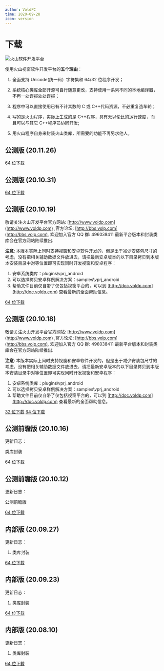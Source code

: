 ```yaml
---
author: VoldPC
time: 2020-09-28
icon: version
---
```


# 下载

![火山软件开发平台](/assets/images/starter/release/UVGVhDP0Sahf0saL.png)

使用火山视窗软件开发平台的**五个理由**：

1. 全面支持 Unicode(统一码）字符集和 64/32 位程序开发；

2. 系统核心类库全部开源可自行随意更改，支持使用一系列不同的本地编译器，不再一处误报处处误报；

3. 程序中可以直接使用已有不计其数的 C 或 C++代码资源，不必重复造车轮；

4. 写的是火山程序，实际上生成的是 C++程序，具有无以伦比的运行速度，而且可以与其它 C++程序员协同开发;

5. 用火山程序自身来封装火山类库，所需要的功能不再另求他人。

## 公测版 (20.11.26)

[64 位下载](https://545c.com/file/17391172-473784098)

## 公测版 (20.10.31)

[64 位下载](https://545c.com/file/17391172-470280118)

## 公测版 (20.10.19)

敬请关注火山开发平台官方网站: [http://www.voldp.com](http://www.voldp.com) ,官方论坛: [http://bbs.volp.com](http://bbs.volp.com), 欢迎加入官方 QQ 群: 496038411
最新平台版本和封装类库会在官方网站陆续推出.

**注意**: 本版本实际上同时支持视窗和安卓软件开发的，但是出于减少安装包尺寸的考虑，没有把相关辅助数据文件放进去，请把最新安卓版本的以下目录拷贝到本版本安装目录中对等位置即可实现同时开发视窗和安卓程序：

1. 安卓系统类库：plugins\vprj_android
2. 可以选择拷贝安卓样例解决方案：samples\vprj_android
3. 帮助文件目前仅自带了仅包括视窗平台的，可以到 [http://doc.voldp.com](http://doc.voldp.com) 查看最新的全面帮助信息。

[64 位下载](https://545c.com/file/17391172-468063377)

## 公测版 (20.10.18)

敬请关注火山开发平台官方网站: [http://www.voldp.com](http://www.voldp.com) ,官方论坛: [http://bbs.volp.com](http://bbs.volp.com), 欢迎加入官方 QQ 群: 496038411
最新平台版本和封装类库会在官方网站陆续推出.

**注意**: 本版本实际上同时支持视窗和安卓软件开发的，但是出于减少安装包尺寸的考虑，没有把相关辅助数据文件放进去，请把最新安卓版本的以下目录拷贝到本版本安装目录中对等位置即可实现同时开发视窗和安卓程序：

1. 安卓系统类库：plugins\vprj_android
2. 可以选择拷贝安卓样例解决方案：samples\vprj_android
3. 帮助文件目前仅自带了仅包括视窗平台的，可以到 [http://doc.voldp.com](http://doc.voldp.com) 查看最新的全面帮助信息。

[32 位下载](https://545c.com/file/17391172-467476429) [64 位下载](https://545c.com/file/17391172-467476430)

## 公测前瞻版 (20.10.16)

更新日志：

类库封装

[64 位下载](https://545c.com/file/17391172-467230097)

## 公测前瞻版 (20.10.12)

更新日志：

公测前瞻版

[64 位下载](https://545c.com/file/17391172-466553486)

## 内部版 (20.09.27)

更新日志：

1. 类库封装

[64 位下载](https://545c.com/file/17391172-463193303)

## 内部版 (20.09.23)

更新日志：

1. 类库封装

[64 位下载](https://545c.com/file/17391172-463193295)

## 内部版 (20.08.10)

更新日志：

1. 类库封装

[64 位下载](https://545c.com/file/17391172-463193297)
